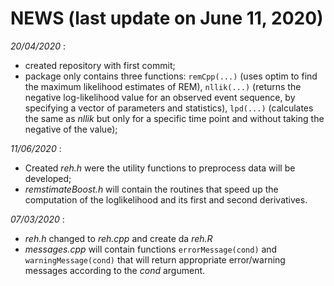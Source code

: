 # NEWS (last update on June 11, 2020)

_20/04/2020_ :
* created repository with first commit;
* package only contains three functions: `remCpp(...)` (uses optim to find the maximum likelihood estimates of REM),
`nllik(...)` (returns the negative log-likelihood value for an observed event sequence, by specifying a vector of parameters and statistics),
`lpd(...)` (calculates the same as _nllik_ but only for a specific time point and without taking the negative of the value);

_11/06/2020_ :
* Created _reh.h_ were the utility functions to preprocess data will be developed;
* _remstimateBoost.h_ will contain the routines that speed up the computation of the loglikelihood and its first and second derivatives.

_07/03/2020_ :
*  _reh.h_ changed to _reh.cpp_ and create da _reh.R_
* _messages.cpp_ will contain functions `errorMessage(cond)` and `warningMessage(cond)` that will return appropriate error/warning messages according to the _cond_ argument.
